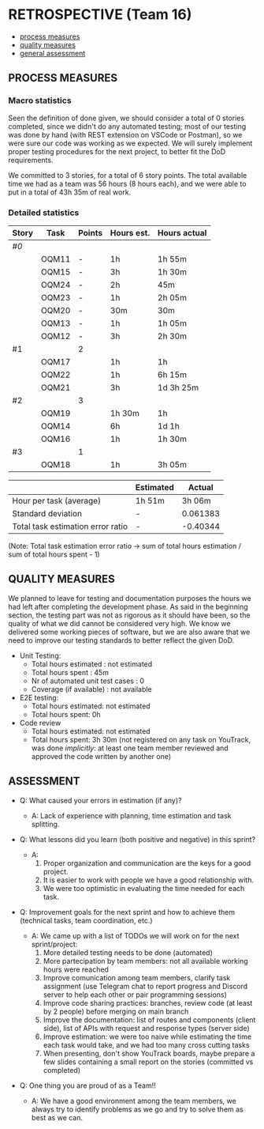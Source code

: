 RETROSPECTIVE (Team 16)
=====================================

- [process measures](#process-measures)
- [quality measures](#quality-measures)
- [general assessment](#assessment)

## PROCESS MEASURES 

### Macro statistics
Seen the definition of done given, we should consider a total of 0 stories completed, since we didn't do any automated testing; most of our testing was done by hand (with REST extension on VSCode or Postman), so we were sure our code was working as we expected. We will surely implement proper testing procedures for the next project, to better fit the DoD requirements.

We committed to 3 stories, for a total of 6 story points.
The total available time we had as a team was 56 hours (8 hours each), and we were able to put in a total of 43h 35m of real work.


### Detailed statistics

| Story  | Task | Points | Hours est. | Hours actual |
|--------|---------|--------|------------|--------------|
| _#0_   |         |       |            |              |
|      |     OQM11    |    -    |     1h      |       1h 55m       |
|      |     OQM15    |    -    |     3h      |       1h 30m       |
|      |     OQM24    |    -    |     2h      |       45m       |
|      |     OQM23    |    -    |     1h      |       2h 05m       |
|      |     OQM20    |    -    |     30m      |      30m        |
|      |     OQM13    |    -    |     1h      |       1h 05m       |
|      |     OQM12    |    -    |     3h      |       2h 30m       |
|   #1   |         |    2    |           |              |
|      |    OQM17     |        |     1h      |       1h       |
|      |    OQM22     |        |     1h      |       6h 15m       |
|      |    OQM21     |        |     3h      |       1d 3h 25m       |
|    #2  |         |    3    |           |              |
|      |     OQM19    |        |      1h 30m     |      1h        |
|      |     OQM14    |        |      6h     |       1d 1h       |
|      |     OQM16    |        |      1h     |       1h 30m       |
|   #3   |         |     1   |           |              |
|      |    OQM18     |        |     1h      |        3h 05m      |





| | Estimated | Actual |
|--------|------------|--------------|
|Hour per task (average)| 1h 51m | 3h 06m |
|Standard deviation | - |0.061383 |
| Total task estimation error ratio | - | -0.40344 | 

(Note: Total task estimation error ratio -> sum of total hours estimation / sum of total hours spent - 1)


  
## QUALITY MEASURES 

We planned to leave for testing and documentation purposes the hours we had left after completing the development phase. As said in the beginning section, the testing part was not as rigorous as it should have been, so the quality of what we did cannot be considered very high. We know we delivered some working pieces of software, but we are also aware that we need to improve our testing standards to better reflect the given DoD.

- Unit Testing:
  - Total hours estimated : not estimated
  - Total hours spent : 45m
  - Nr of automated unit test cases : 0
  - Coverage (if available) : not available
- E2E testing:
  - Total hours estimated: not estimated
  - Total hours spent: 0h
- Code review 
  - Total hours estimated:  not estimated
  - Total hours spent: 3h 30m (not registered on any task on YouTrack, was done *implicitly*: at least one team member reviewed and approved the code written by another one)


## ASSESSMENT

- Q: What caused your errors in estimation (if any)? 
  - A: Lack of experience with planning, time estimation and task splitting.

- Q: What lessons did you learn (both positive and negative) in this sprint?
  - A: 
    1. Proper organization and communication are the keys for a good project.
    2. It is easier to work with people we have a good relationship with.
    3. We were too optimistic in evaluating the time needed for each task.

- Q: Improvement goals for the next sprint and how to achieve them (technical tasks, team coordination, etc.)
  - A: We came up with a list of TODOs we will work on for the next sprint/project:
    1. More detailed testing needs to be done (automated)
    2. More partecipation by team members: not all available working hours were reached
    3. Improve comunication among team members, clarify task assignment (use Telegram chat to report progress and Discord server to help each other or pair programming sessions)
    4. Improve code sharing practices: branches, review code (at least by 2 people) before merging on main branch
    5. Improve the documentation: list of routes and components (client side), list of APIs with request and response types (server side)
    6.  Improve estimation: we were too naive while estimating the time each task would take, and we had too many cross cutting tasks
    7. When presenting, don't show YouTrack boards, maybe prepare a few slides containing a small report on the stories (committed vs completed)

- Q: One thing you are proud of as a Team!!
  - A: We have a good environment among the team members, we always try to identify problems as we go and try to solve them as best as we can. 
